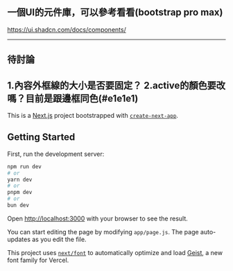 
## 一個UI的元件庫，可以參考看看(bootstrap pro max)
https://ui.shadcn.com/docs/components/

---

## 待討論

1.內容外框線的大小是否要固定？
2.active的顏色要改嗎？目前是跟邊框同色(#e1e1e1)
---


This is a [Next.js](https://nextjs.org) project bootstrapped with [`create-next-app`](https://nextjs.org/docs/app/api-reference/cli/create-next-app).

## Getting Started

First, run the development server:

```bash
npm run dev
# or
yarn dev
# or
pnpm dev
# or
bun dev
```

Open [http://localhost:3000](http://localhost:3000) with your browser to see the result.

You can start editing the page by modifying `app/page.js`. The page auto-updates as you edit the file.

This project uses [`next/font`](https://nextjs.org/docs/app/building-your-application/optimizing/fonts) to automatically optimize and load [Geist](https://vercel.com/font), a new font family for Vercel.
